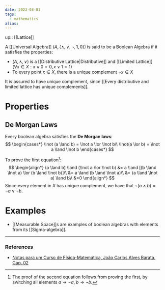 ```yaml
---
date: 2023-08-01
tags:
  - mathematics
alias: 
---
```

up:: [[Lattice]]

A [[Universal Algebra]] $(A, \{\land, \lor, \lnot, 1, 0\})$ is said to be a Boolean Algebra if it satisfies the properties:
- $(A, \land, \lor)$ is a [[Distributive Lattice|Distributive]] and [[Limited Lattice]] ($\forall x \in X: x \land 0 = 0, x \lor 1 = 1$)
- To every point $x \in X$, there is a unique complement $\lnot x \in X$

It is assured to have unique complement, since [[Every distributive and limited lattice has unique complements]].

# Properties
## De Morgan Laws
Every boolean algebra satisfies the **De Morgan laws**:
$$
\begin{cases*}
\lnot (a \land b) = \lnot a \lor \lnot b\\
\lnot(a \lor b) = \lnot a \land \lnot b
\end{cases*}
$$

To prove the first equation[^1]:
$$
\begin{align*}
(a \land b) \land (\lnot a \lor \lnot b) &= a \land [(b \land \lnot a) \lor (b \land \lnot b)]\\
&= a \land (b \land \lnot a)\\
&= (a \land \lnot a) \land b\\
&=0
\end{align*}
$$
Since every element in $X$ has unique complement, we have that $\lnot (a \land b) = \lnot a \lor \lnot b$.

# Examples
- [[Measurable Space]]s are examples of boolean algebras with elements from its [[Sigma-algebra]].

---
### References
- [Notas para um Curso de Física-Matemática, João Carlos Alves Barata. Cap. 02](http://denebola.if.usp.br/~jbarata/Notas_de_aula/arquivos/nc-cap02.pdf)

[^1]: The proof of the second equation follows from proving the first, by switching all elements $a \to \lnot a$, $b \to \lnot b$.
